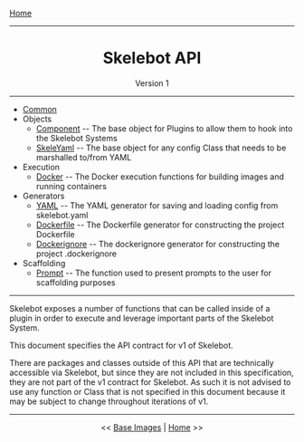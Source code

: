 [Home](index.md)

---

<h1 align='center'>Skelebot API</h1>
<div align='center'>Version 1</div>

---

- [Common](api/common.md)
- Objects
  - [Component](api/component.md) -- The base object for Plugins to allow them to hook into the Skelebot Systems
  - [SkeleYaml](api/skeleyaml.md) -- The base object for any config Class that needs to be marshalled to/from YAML
- Execution
  - [Docker](api/docker.md) -- The Docker execution functions for building images and running containers
- Generators
  - [YAML](api/yaml.md) -- The YAML generator for saving and loading config from skelebot.yaml
  - [Dockerfile](api/dockerfile.md) -- The Dockerfile generator for constructing the project Dockerfile
  - [Dockerignore](api/dockerignore.md) -- The dockerignore generator for constructing the project .dockerignore
- Scaffolding
  - [Prompt](api/prompt.md) -- The function used to present prompts to the user for scaffolding purposes

---

Skelebot exposes a number of functions that can be called inside of a plugin in order to execute
and leverage important parts of the Skelebot System.

This document specifies the API contract for v1 of Skelebot.

There are packages and classes outside of this API that are technically accessible via Skelebot,
but since they are not included in this specification, they are not part of the v1 contract for
Skelebot. As such it is not advised to use any function or Class that is not specified in this
document because it may be subject to change throughout iterations of v1.

---

<center><< <a href="base-images.html">Base Images</a>  |  <a href="index.html">Home</a> >></center>

